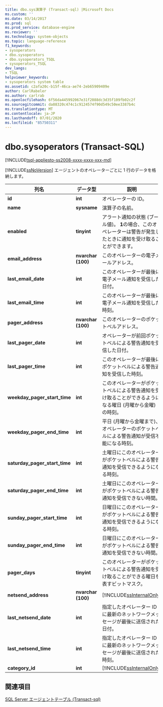 ```yaml
---
title: dbo.sys演算子 (Transact-sql) |Microsoft Docs
ms.custom: ''
ms.date: 03/14/2017
ms.prod: sql
ms.prod_service: database-engine
ms.reviewer: ''
ms.technology: system-objects
ms.topic: language-reference
f1_keywords:
- sysoperators
- dbo.sysoperators
- dbo.sysoperators_TSQL
- sysoperators_TSQL
dev_langs:
- TSQL
helpviewer_keywords:
- sysoperators system table
ms.assetid: c2afa20c-b15f-46ca-ae74-2eb65909409e
author: CarlRabeler
ms.author: carlrab
ms.openlocfilehash: 6f56da445992067e31f2088dc3d35f109fb02c2f
ms.sourcegitcommit: da88320c474c1c9124574f90d549c50ee3387b4c
ms.translationtype: MT
ms.contentlocale: ja-JP
ms.lasthandoff: 07/01/2020
ms.locfileid: "85750311"
---
```

# <a name="dbosysoperators-transact-sql"></a>dbo.sysoperators (Transact-SQL)
[!INCLUDE[tsql-appliesto-ss2008-xxxx-xxxx-xxx-md](../../includes/applies-to-version/sqlserver.md)]

  [!INCLUDE[ssNoVersion](../../includes/ssnoversion-md.md)] エージェントのオペレーターごとに 1 行のデータを格納します。  
  
|列名|データ型|説明|  
|-----------------|---------------|-----------------|  
|**id**|**int**|オペレーターの ID。|  
|**name**|**sysname**|演算子の名前。|  
|**enabled**|**tinyint**|アラート通知の状態 (ブール値)。 **1**の場合、このオペレーターは警告が発生したときに通知を受け取ることができます。|  
|**email_address**|**nvarchar (100)**|このオペレーターの電子メールアドレス。|  
|**last_email_date**|**int**|このオペレーターが最後に電子メール通知を受信した日付。|  
|**last_email_time**|**int**|このオペレーターが最後に電子メール通知を受信した時刻。|  
|**pager_address**|**nvarchar (100)**|このオペレーターのポケットベルアドレス。|  
|**last_pager_date**|**int**|オペレーターが前回ポケットベルによる警告通知を受信した日付。|  
|**last_pager_time**|**int**|このオペレーターが最後にポケットベルによる警告通知を受信した時刻。|  
|**weekday_pager_start_time**|**int**|このオペレーターがポケットベルによる警告通知を受け取ることができるようになる曜日 (月曜から金曜) の時刻。|  
|**weekday_pager_end_time**|**int**|平日 (月曜から金曜まで)、オペレーターのポケットベルによる警告通知が受信不能になる時刻。|  
|**saturday_pager_start_time**|**int**|土曜日にこのオペレーターがポケットベルによる警告通知を受信できるようになる時刻。|  
|**saturday_pager_end_time**|**int**|土曜日にこのオペレーターがポケットベルによる警告通知を受信できない時間。|  
|**sunday_pager_start_time**|**int**|日曜日にこのオペレーターがポケットベルによる警告通知を受信できるようになる時刻。|  
|**sunday_pager_end_time**|**int**|日曜日にこのオペレーターがポケットベルによる警告通知を受信できない時間。|  
|**pager_days**|**tinyint**|このオペレーターがポケットベルによる警告通知を受け取ることができる曜日を表すビットマスク。|  
|**netsend_address**|**nvarchar (100)**|[!INCLUDE[ssInternalOnly](../../includes/ssinternalonly-md.md)]|  
|**last_netsend_date**|**int**|指定したオペレーター ID に最新のネットワークメッセージが最後に送信された日付。|  
|**last_netsend_time**|**int**|指定したオペレーター ID に最新のネットワークメッセージが最後に送信された時刻。|  
|**category_id**|**int**|[!INCLUDE[ssInternalOnly](../../includes/ssinternalonly-md.md)]|  
  
## <a name="see-also"></a>関連項目  
 [SQL Server エージェントテーブル &#40;Transact-sql&#41;](../../relational-databases/system-tables/sql-server-agent-tables-transact-sql.md)  
  
  

